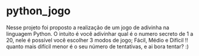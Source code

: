 # python_jogo
Nesse projeto foi proposto a realização de um jogo de adivinha na linguagem Python. O intuito é você adivinhar qual é o numero secreto de 1 a 20, nele é possível você escolher 3 modos de jogo; Fácil,  Médio e Difícil !! quanto mais difícil menor é o seu número de tentativas, e ai bora tentar? :)   
